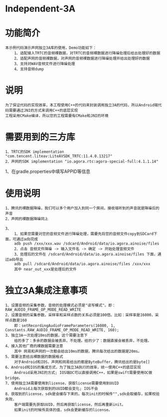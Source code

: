 # Independent-3A
# 功能简介
    本示例代码演示声网独立3A库的使用，Demo功能如下：
        1、适配接入TRTC的音频裸数据，对TRTC的音频裸数据进行降噪处理后给出处理好的数据
        2、适配声网的音频裸数据，对声网的音频裸数据进行降噪处理并给出处理好的数据
        3、支持对WAV音频文件进行降噪处理
        4、支持音频dump

# 说明
    为了保证代码的实现效率，本工程使用C++的代码来封装调用独立3A的代码，所以Android端代码需要通过JNI的方式来调用C++的底层实现
    工程采用CMake编译，所以您的工程需要有CMake和JNI的环境

# 需要用到的三方库
    1、TRTC的SDK implementation "com.tencent.liteav:LiteAVSDK_TRTC:11.4.0.13217"
    2、声网的SDK implementation "io.agora.rtc:agora-special-full:4.1.1.14"

1、在gradle.properties中填写APPID等信息

# 使用说明
    1、腾讯的裸数据降噪，我们可以多个用户加入到同一个房间，接收端听到的声音就是降噪后的声音
    2、声网的裸数据降噪同上
    
    3、
        1、如果您需要对您的音频文件进行降噪处理，需要先将您的音频文件copy到SDCard下面，可通过adb完成
        adb push /xxx/xxx.wav /sdcard/Android/data/io.agora.ainoise/files
        2、点击 音频文件降噪 -> 输入文件名 -> 确定 -> 开始处理音频文件
        3、处理后的文件在 /sdcard/Android/data/io.agora.ainoise/files 下面，通过adb导出
        adb pull /sdcard/Android/data/io.agora.ainoise/files /xxx/xxx
        其中 near_out_xxx是处理后的文件

# 独立3A集成注意事项
    1、设置音频的采集参数，音频的处理模式必须是"读写模式"。即：RAW_AUDIO_FRAME_OP_MODE_READ_WRITE
    2、设置音频的采集参数，采样率和采样点数的关系必须是100倍。比如：采样率是16000，采样点数是160
        即：setRecordingAudioFrameParameters(16000, 1, Constants.RAW_AUDIO_FRAME_OP_MODE_READ_WRITE, 160);
    3、独立3A一次处理10ms的数据，这个需要注意下
        给的多了：多余的数据会被丢弃，不处理。给的少了：数据直接会被丢弃，不处理。
    4、接入其他厂商的裸数据需要注意
        其中 网易和声网的一次都会给出10ms的数据，腾讯每次给出的数据是20ms。
    5、需要注意给出裸数据的数据格式
        对于Android和IOS，声网和网易给出的都是ByteBuffer，腾讯给出的是byte[]
    6、Android和IOS的集成方式，为了独立3A执行的效率，统一使用C++的底层实现
        Android采用JNI的方式; IOS端OC可以直接调用C++，如果是swift需要使用OC做bridge。
    7、使用独立3A需要使用到license，获取license需要使用到UUID
        Android上每次获取到的UUID都会变化; IOS不会
    8、获取到的license，sdk是会缓存下来的，每次init的时候传"",sdk会取缓存，如果校验失败，
        客户端需要先获取UUID，然后再获取license，然后再重新init。
        如果init的时候传具体的值，sdk会更新缓存的license。




